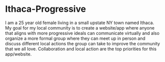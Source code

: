 # Ithaca-Progressive
I am a 25 year old female living in a small upstate NY town named Ithaca. My goal for my local community is to create a website/app where anyone that aligns with more progressive ideals can communicate virtually and also organize a more formal group where they can meet up in person and discuss different local actions the group can take to improve the community that we all love. Collaboration and local action are the top priorities for this app/website.   
